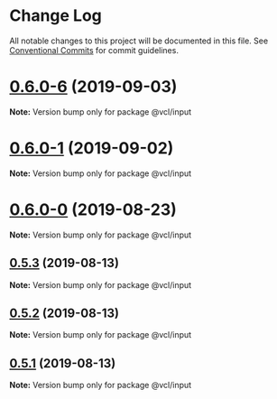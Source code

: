 # Change Log

All notable changes to this project will be documented in this file.
See [Conventional Commits](https://conventionalcommits.org) for commit guidelines.

# [0.6.0-6](https://github.com/vcl/input/compare/v0.6.0-5...v0.6.0-6) (2019-09-03)

**Note:** Version bump only for package @vcl/input





# [0.6.0-1](https://github.com/vcl/input/compare/v0.6.0-0...v0.6.0-1) (2019-09-02)

**Note:** Version bump only for package @vcl/input





# [0.6.0-0](https://github.com/vcl/input/compare/v0.5.4...v0.6.0-0) (2019-08-23)

**Note:** Version bump only for package @vcl/input





## [0.5.3](https://github.com/vcl/input/compare/v0.5.1...v0.5.3) (2019-08-13)

**Note:** Version bump only for package @vcl/input





## [0.5.2](https://github.com/vcl/input/compare/v0.5.1...v0.5.2) (2019-08-13)

**Note:** Version bump only for package @vcl/input





## [0.5.1](https://github.com/vcl/input/compare/v0.5.0...v0.5.1) (2019-08-13)

**Note:** Version bump only for package @vcl/input
